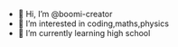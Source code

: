 - 👋 Hi, I’m @boomi-creator
- 👀 I’m interested in coding,maths,physics
- 🌱 I’m currently learning high school




